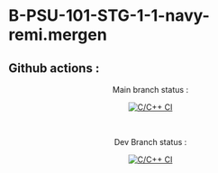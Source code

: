 # B-PSU-101-STG-1-1-navy-remi.mergen
## Github actions : 
<div  align="center">
  
Main branch status :

  [![C/C++ CI](https://github.com/EpitechPromo2026/B-PSU-101-STG-1-1-navy-remi.mergen/actions/workflows/c.yml/badge.svg?branch=main&event=push)](https://github.com/EpitechPromo2026/B-PSU-101-STG-1-1-navy-remi.mergen/actions/workflows/c.yml)

</div>
  

<br>
<div  align="center">

Dev Branch status :
  
[![C/C++ CI](https://github.com/EpitechPromo2026/B-PSU-101-STG-1-1-navy-remi.mergen/actions/workflows/c.yml/badge.svg?branch=dev)](https://github.com/EpitechPromo2026/B-PSU-101-STG-1-1-navy-remi.mergen/actions/workflows/c.yml)

</div>
